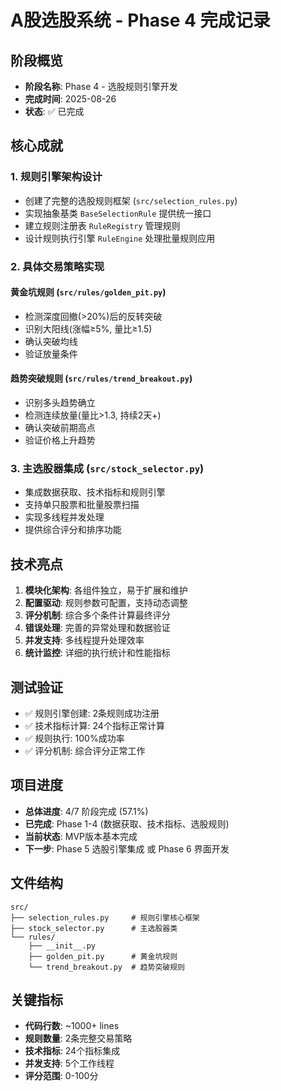 # A股选股系统 - Phase 4 完成记录

## 阶段概览
- **阶段名称**: Phase 4 - 选股规则引擎开发
- **完成时间**: 2025-08-26
- **状态**: ✅ 已完成

## 核心成就

### 1. 规则引擎架构设计
- 创建了完整的选股规则框架 (`src/selection_rules.py`)
- 实现抽象基类 `BaseSelectionRule` 提供统一接口
- 建立规则注册表 `RuleRegistry` 管理规则
- 设计规则执行引擎 `RuleEngine` 处理批量规则应用

### 2. 具体交易策略实现
#### 黄金坑规则 (`src/rules/golden_pit.py`)
- 检测深度回撤(>20%)后的反转突破
- 识别大阳线(涨幅≥5%, 量比≥1.5)
- 确认突破均线
- 验证放量条件

#### 趋势突破规则 (`src/rules/trend_breakout.py`)
- 识别多头趋势确立
- 检测连续放量(量比>1.3, 持续2天+)
- 确认突破前期高点
- 验证价格上升趋势

### 3. 主选股器集成 (`src/stock_selector.py`)
- 集成数据获取、技术指标和规则引擎
- 支持单只股票和批量股票扫描
- 实现多线程并发处理
- 提供综合评分和排序功能

## 技术亮点
1. **模块化架构**: 各组件独立，易于扩展和维护
2. **配置驱动**: 规则参数可配置，支持动态调整
3. **评分机制**: 综合多个条件计算最终评分
4. **错误处理**: 完善的异常处理和数据验证
5. **并发支持**: 多线程提升处理效率
6. **统计监控**: 详细的执行统计和性能指标

## 测试验证
- ✅ 规则引擎创建: 2条规则成功注册
- ✅ 技术指标计算: 24个指标正常计算
- ✅ 规则执行: 100%成功率
- ✅ 评分机制: 综合评分正常工作

## 项目进度
- **总体进度**: 4/7 阶段完成 (57.1%)
- **已完成**: Phase 1-4 (数据获取、技术指标、选股规则)
- **当前状态**: MVP版本基本完成
- **下一步**: Phase 5 选股引擎集成 或 Phase 6 界面开发

## 文件结构
```
src/
├── selection_rules.py     # 规则引擎核心框架
├── stock_selector.py      # 主选股器类
└── rules/
    ├── __init__.py
    ├── golden_pit.py      # 黄金坑规则
    └── trend_breakout.py  # 趋势突破规则
```

## 关键指标
- **代码行数**: ~1000+ lines
- **规则数量**: 2条完整交易策略
- **技术指标**: 24个指标集成
- **并发支持**: 5个工作线程
- **评分范围**: 0-100分